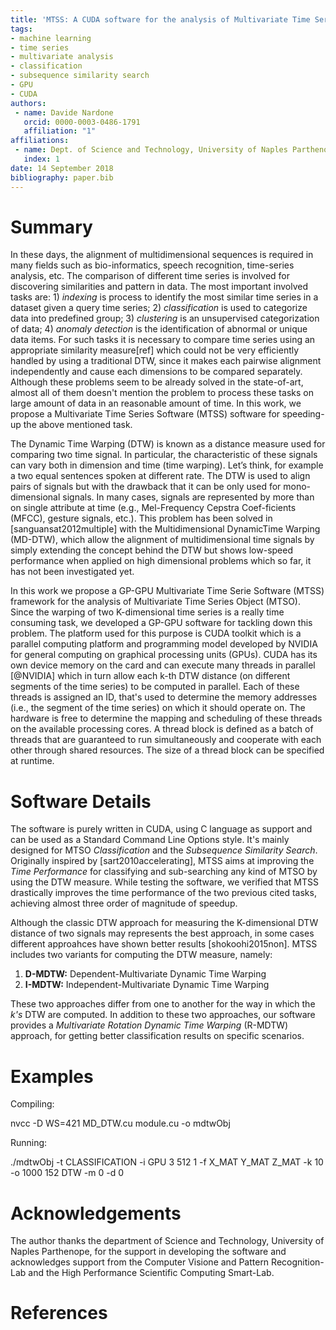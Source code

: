 ```yaml
---
title: 'MTSS: A CUDA software for the analysis of Multivariate Time Series'
tags:
- machine learning
- time series
- multivariate analysis
- classification
- subsequence similarity search
- GPU
- CUDA
authors:
 - name: Davide Nardone
   orcid: 0000-0003-0486-1791
   affiliation: "1"
affiliations:
 - name: Dept. of Science and Technology, University of Naples Parthenope
   index: 1
date: 14 September 2018
bibliography: paper.bib
---
```


# Summary
In these days, the alignment of multidimensional sequences is required in many fields such as bio-informatics, speech recognition, time-series analysis, etc. The comparison of different time series is involved for discovering similarities and pattern in data. The most important involved tasks are: 1) *indexing* is process to identify the most similar time series in a dataset given a query time series; 2) *classification* is used to categorize data into predefined group; 3) *clustering* is an unsupervised categorization of data; 4) *anomaly detection* is the identification of abnormal or unique data items. For such tasks it is necessary to compare time series using an appropriate similarity measure[ref] which could not be very efficiently handled by using a traditional DTW, since it makes each pairwise alignment independently and cause each dimensions to be compared separately. Although these problems seem to be already solved in the state-of-art, almost all of them doesn't mention the problem to process these tasks on large amount of data in an reasonable amount of time. In this work, we propose a Multivariate Time Series Software (MTSS) software for speeding-up the above mentioned task.

The Dynamic Time Warping (DTW) is known as a distance measure used for comparing two time signal. In particular,  the  characteristic  of  these  signals  can  vary both in dimension and time (time warping). Let’s think, for example a two equal sentences spoken at  different rate. The DTW is used to align pairs of signals but with the drawback that it can be only used for mono-dimensional signals. In many cases, signals are represented by more than on single attribute at time (e.g., Mel-Frequency Cepstra Coef-ficients (MFCC), gesture signals, etc.). This problem has been solved in [sanguansat2012multiple] with the Multidimensional DynamicTime Warping (MD-DTW), which allow the alignment of multidimensional time signals by simply extending the concept behind the DTW but shows low-speed performance when applied on high dimensional problems which so far, it has not been investigated yet.

In this work we propose a GP-GPU Multivariate Time Serie Software (MTSS) framework for the analysis of Multivariate Time Series Object (MTSO). Since the warping of two K-dimensional time series is a really time consuming task, we developed a GP-GPU software for tackling down this problem. The platform used for this purpose is CUDA toolkit which is a parallel computing platform and programming model developed by NVIDIA for general computing on graphical processing units (GPUs). CUDA has its own device memory on the card and can execute many threads in parallel [@NVIDIA] which in turn allow each k-th DTW distance (on different segments of the time series) to be computed in parallel. Each of these threads is assigned an ID, that's used to determine the memory addresses (i.e., the segment of the time series) on which it should operate on. The hardware is free to determine the mapping and scheduling of these threads on the available processing cores. A thread block is defined as a batch of threads that are guaranteed to run simultaneously and cooperate with each other through shared resources. The size of a thread block can be specified at runtime.

# Software Details
The software is purely written in CUDA, using C language as support and can be used as a Standard Command Line Options style. It's mainly designed for MTSO *Classification* and the *Subsequence Similarity Search*. Originally inspired by [sart2010accelerating], MTSS aims at improving the *Time Performance* for classifying and sub-searching any kind of MTSO by using the DTW measure. 
While testing the software, we verified that MTSS drastically improves the time performance of the two previous cited tasks, achieving almost three order of magnitude of speedup.

Although  the classic DTW approach for measuring the K-dimensional DTW distance of two signals  may  represents  the  best approach, in some cases different approahces have shown better results [shokoohi2015non].  MTSS includes two variants for computing the DTW measure, namely:

1. **D-MDTW:** Dependent-Multivariate Dynamic Time Warping
2. **I-MDTW:** Independent-Multivariate Dynamic Time Warping

These two approaches differ from one to another for the way in which the *k's* DTW are computed. In addition to these two approaches, our software provides a *Multivariate Rotation Dynamic Time Warping* (R-MDTW) approach, for getting better classification results on specific scenarios.

# Examples

Compiling:

nvcc -D WS=421 MD_DTW.cu module.cu -o mdtwObj

Running:

./mdtwObj -t CLASSIFICATION -i GPU 3 512 1 -f X_MAT Y_MAT Z_MAT -k 10 -o 1000 152 DTW -m 0 -d 0

# Acknowledgements
The author thanks the department of Science and Technology, University of Naples Parthenope, for the support in developing the software and acknowledges support from the Computer Visione and Pattern Recognition-Lab and the High Performance Scientific Computing Smart-Lab.

# References
